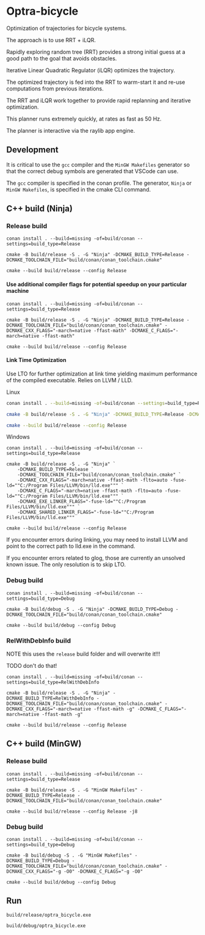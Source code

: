 # Optra-bicycle

Optimization of trajectories for bicycle systems.

The approach is to use RRT + iLQR.

Rapidly exploring random tree (RRT) provides a strong initial guess at a good path to the goal that avoids obstacles.

Iterative Linear Quadratic Regulator (iLQR) optimizes the trajectory.

The optimized trajectory is fed into the RRT to warm-start it and re-use computations from previous iterations.

The RRT and iLQR work together to provide rapid replanning and iterative optimization.

This planner runs extremely quickly, at rates as fast as 50 Hz.

The planner is interactive via the raylib app engine.

## Development

It is critical to use the `gcc` compiler and the `MinGW Makefiles` generator so that the correct debug symbols are generated that VSCode can use.

The `gcc` compiler is specified in the conan profile. The generator, `Ninja` or `MinGW Makefiles`, is specified in the cmake CLI command.

## C++ build (Ninja)

### Release build

```pwsh
conan install . --build=missing -of=build/conan --settings=build_type=Release

cmake -B build/release -S . -G "Ninja" -DCMAKE_BUILD_TYPE=Release -DCMAKE_TOOLCHAIN_FILE="build/conan/conan_toolchain.cmake"

cmake --build build/release --config Release
```

#### Use additional compiler flags for potential speedup on your particular machine

```pwsh
conan install . --build=missing -of=build/conan --settings=build_type=Release

cmake -B build/release -S . -G "Ninja" -DCMAKE_BUILD_TYPE=Release -DCMAKE_TOOLCHAIN_FILE="build/conan/conan_toolchain.cmake" -DCMAKE_CXX_FLAGS="-march=native -ffast-math" -DCMAKE_C_FLAGS="-march=native -ffast-math"

cmake --build build/release --config Release
```

#### Link Time Optimization

Use LTO for further optimization at link time yielding maximum performance of the compiled executable.
Relies on LLVM / LLD.

Linux

```bash
conan install . --build=missing -of=build/conan --settings=build_type=Release

cmake -B build/release -S . -G "Ninja" -DCMAKE_BUILD_TYPE=Release -DCMAKE_TOOLCHAIN_FILE="build/conan/conan_toolchain.cmake" -DCMAKE_CXX_FLAGS="-march=native -ffast-math -flto=auto" -DCMAKE_C_FLAGS="-march=native -ffast-math -flto=auto"

cmake --build build/release --config Release
```

Windows

```pwsh
conan install . --build=missing -of=build/conan --settings=build_type=Release

cmake -B build/release -S . -G "Ninja" `
    -DCMAKE_BUILD_TYPE=Release `
    -DCMAKE_TOOLCHAIN_FILE="build/conan/conan_toolchain.cmake" `
    -DCMAKE_CXX_FLAGS="-march=native -ffast-math -flto=auto -fuse-ld=""C:/Program Files/LLVM/bin/lld.exe""" `
    -DCMAKE_C_FLAGS="-march=native -ffast-math -flto=auto -fuse-ld=""C:/Program Files/LLVM/bin/lld.exe""" `
    -DCMAKE_EXE_LINKER_FLAGS="-fuse-ld=""C:/Program Files/LLVM/bin/lld.exe""" `
    -DCMAKE_SHARED_LINKER_FLAGS="-fuse-ld=""C:/Program Files/LLVM/bin/lld.exe"""

cmake --build build/release --config Release
```

If you encounter errors during linking, you may need to install LLVM and point to the correct path to lld.exe in the command.

If you encounter errors related to glog, those are currently an unsolved known issue. The only resolution is to skip LTO.

### Debug build

```pwsh
conan install . --build=missing -of=build/conan --settings=build_type=Debug

cmake -B build/debug -S . -G "Ninja" -DCMAKE_BUILD_TYPE=Debug -DCMAKE_TOOLCHAIN_FILE="build/conan/conan_toolchain.cmake"

cmake --build build/debug --config Debug
```

### RelWithDebInfo build

NOTE this uses the `release` build folder and will overwrite it!!!

TODO don't do that!

```pwsh
conan install . --build=missing -of=build/conan --settings=build_type=RelWithDebInfo

cmake -B build/release -S . -G "Ninja" -DCMAKE_BUILD_TYPE=RelWithDebInfo -DCMAKE_TOOLCHAIN_FILE="build/conan/conan_toolchain.cmake" -DCMAKE_CXX_FLAGS="-march=native -ffast-math -g" -DCMAKE_C_FLAGS="-march=native -ffast-math -g"

cmake --build build/release --config Release
```

## C++ build (MinGW)

### Release build

```pwsh
conan install . --build=missing -of=build/conan --settings=build_type=Release

cmake -B build/release -S . -G "MinGW Makefiles" -DCMAKE_BUILD_TYPE=Release -DCMAKE_TOOLCHAIN_FILE="build/conan/conan_toolchain.cmake"

cmake --build build/release --config Release -j8
```

### Debug build

```pwsh
conan install . --build=missing -of=build/conan --settings=build_type=Debug

cmake -B build/debug -S . -G "MinGW Makefiles" -DCMAKE_BUILD_TYPE=Debug -DCMAKE_TOOLCHAIN_FILE="build/conan/conan_toolchain.cmake" -DCMAKE_CXX_FLAGS="-g -O0" -DCMAKE_C_FLAGS="-g -O0"

cmake --build build/debug --config Debug
```

## Run

```pwsh
build/release/optra_bicycle.exe

build/debug/optra_bicycle.exe
```
